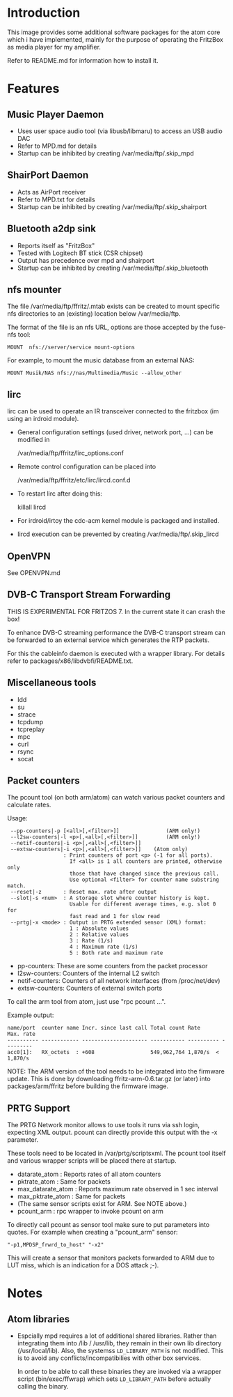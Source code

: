 Introduction 
============
This image provides some additional software packages for the atom core
which i have implemented, mainly for the purpose of operating the
FritzBox as media player for my amplifier.

Refer to README.md for information how to install it.

Features
========

Music Player Daemon
-------------------
- Uses user space audio tool (via libusb/libmaru) to access an USB audio DAC
- Refer to MPD.md for details
- Startup can be inhibited by creating /var/media/ftp/.skip_mpd

ShairPort Daemon
----------------
- Acts as AirPort receiver
- Refer to MPD.txt for details
- Startup can be inhibited by creating /var/media/ftp/.skip_shairport

Bluetooth a2dp sink
-------------------
- Reports itself as "FritzBox"
- Tested with Logitech BT stick (CSR chipset)
- Output has precedence over mpd and shairport
- Startup can be inhibited by creating /var/media/ftp/.skip_bluetooth

nfs mounter
-----------
The file /var/media/ftp/ffritz/.mtab exists can be created to mount specific
nfs directories to an (existing) location below /var/media/ftp.

The format of the file is an nfs URL, options are those accepted by the
fuse-nfs tool:

	MOUNT  nfs://server/service mount-options

For example, to mount the music database from an external NAS:

	MOUNT Musik/NAS nfs://nas/Multimedia/Music --allow_other

lirc
----
lirc can be used to operate an IR transceiver connected to the fritzbox
(im using an irdroid module).

- General configuration settings (used driver, network port, ...) can be
  modified in

	/var/media/ftp/ffritz/lirc_options.conf

- Remote control configuration can be placed into

	/var/media/ftp/ffritz/etc/lirc/lircd.conf.d

- To restart lirc after doing this:

	killall lircd

- For irdroid/irtoy the cdc-acm kernel module is packaged and installed.

- lircd execution can be prevented by creating /var/media/ftp/.skip_lircd

OpenVPN
-------

See OPENVPN.md

DVB-C Transport Stream Forwarding
---------------------------------

THIS IS EXPERIMENTAL FOR FRITZOS 7. In the current state it can crash the box!


To enhance DVB-C streaming performance the DVB-C transport stream can be 
forwarded to an external service which generates the RTP packets.

For this the cableinfo daemon is executed with a wrapper library. For details
refer to packages/x86/libdvbfi/README.txt.

Miscellaneous tools
-------------------
- ldd
- su
- strace
- tcpdump
- tcpreplay
- mpc
- curl
- rsync
- socat

Packet counters
---------------

The pcount tool (on both arm/atom) can watch various packet counters and
calculate rates.

Usage:
~~~~
 --pp-counters|-p [<all>[,<filter>]]               (ARM only!)
 --l2sw-counters|-l <p>[,<all>[,<filter>]]         (ARM only!)
 --netif-counters|-i <p>[,<all>[,<filter>]]
 --extsw-counters|-i <p>[,<all>[,<filter>]]	   (Atom only)
                  : Print counters of port <p> (-1 for all ports).
                    If <all> is 1 all counters are printed, otherwise only
                    those that have changed since the previous call.
                    Use optional <filter> for counter name substring match.
 --reset|-z       : Reset max. rate after output
 --slot|-s <num>  : A storage slot where counter history is kept.
                    Usable for different average times, e.g. slot 0 for
                    fast read and 1 for slow read
 --prtg|-x <mode> : Output in PRTG extended sensor (XML) format:
                    1 : Absolute values
                    2 : Relative values
                    3 : Rate (1/s)
                    4 : Maximum rate (1/s)
                    5 : Both rate and maximum rate
~~~~

- pp-counters:    These are some counters from the packet processor
- l2sw-counters:  Counters of the internal L2 switch
- netif-counters: Counters of all network interfaces (from /proc/net/dev)
- extsw-counters: Counters of external switch ports 

To call the arm tool from atom, just use "rpc pcount ...".

Example output:
~~~~
name/port  counter name Incr. since last call Total count Rate       Max. rate
---------- ------------ --------------------- ----------- ---------- ---------
acc0[1]:   RX_octets  : +608                  549,962,764 1,870/s  < 1,870/s
~~~~

NOTE: The ARM version of the tool needs to be integrated into the firmware update.
      This is done by downloading ffritz-arm-0.6.tar.gz (or later) into
      packages/arm/ffritz before building the firmware image.


PRTG Support
------------

The PRTG Network monitor allows to use tools it runs via ssh login,
expecting XML output. pcount can directly provide this output with
the -x parameter.

These tools need to be located in /var/prtg/scriptsxml. The pcount tool itself
and various wrapper scripts will be placed there at startup.

- datarate_atom     : Reports rates of all atom counters
- pktrate_atom      : Same for packets
- max_datarate_atom : Reports maximum rate observed in 1 sec interval
- max_pktrate_atom  : Same for packets
- (The same sensor scripts exist for ARM. See NOTE above.)
- pcount_arm       : rpc wrapper to invoke pcount on arm

To directly call pcount as sensor tool make sure to put parameters into quotes.
For example when creating a "pcount_arm" sensor:

~~~~
"-p1,MPDSP_frwrd_to_host" "-x2"
~~~~

This will create a sensor that monitors packets forwarded to ARM due to LUT miss,
which is an indication for a DOS attack ;-).

Notes
=====

Atom libraries
--------------

- Espcially mpd requires a lot of additional shared libraries. Rather than
    integrating them into /lib / /usr/lib, they remain in their own lib
    directory (/usr/local/lib).
    Also, the systemss `LD_LIBRARY_PATH` is not modified. This is to avoid any
    conflicts/incompatibilies with other box services.

    In order to be able to call these binaries they are invoked via a wrapper
    script (bin/exec/ffwrap) which sets `LD_LIBRARY_PATH` before actually
    calling the binary.
